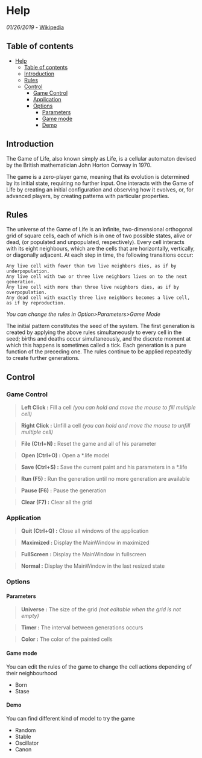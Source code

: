 # Help
*01/26/2019* - [Wikipedia](https://en.wikipedia.org/wiki/Conway's_Game_of_Life)

## Table of contents

- [Help](#help)
  - [Table of contents](#table-of-contents)
  - [Introduction](#introduction)
  - [Rules](#rules)
  - [Control](#control)
    - [Game Control](#game-control)
    - [Application](#application)
    - [Options](#options)
      - [Parameters](#parameters)
      - [Game mode](#game-mode)
      - [Demo](#demo)


## Introduction
The Game of Life, also known simply as Life, is a cellular automaton devised by the British mathematician John Horton Conway in 1970.

The game is a zero-player game, meaning that its evolution is determined by its initial state, requiring no further input. One interacts with the Game of Life by creating an initial configuration and observing how it evolves, or, for advanced players, by creating patterns with particular properties. 

## Rules
The universe of the Game of Life is an infinite, two-dimensional orthogonal grid of square cells, each of which is in one of two possible states, alive or dead, (or populated and unpopulated, respectively). Every cell interacts with its eight neighbours, which are the cells that are horizontally, vertically, or diagonally adjacent. At each step in time, the following transitions occur:

    Any live cell with fewer than two live neighbors dies, as if by underpopulation.
    Any live cell with two or three live neighbors lives on to the next generation.
    Any live cell with more than three live neighbors dies, as if by overpopulation.
    Any dead cell with exactly three live neighbors becomes a live cell, as if by reproduction.

 *You can change the rules in Option>Parameters>Game Mode*

The initial pattern constitutes the seed of the system. The first generation is created by applying the above rules simultaneously to every cell in the seed; births and deaths occur simultaneously, and the discrete moment at which this happens is sometimes called a tick. Each generation is a pure function of the preceding one. The rules continue to be applied repeatedly to create further generations. 


## Control

### Game Control
>**Left Click :** Fill a cell *(you can hold and move the mouse to fill multiple cell)*

>**Right Click :** Unfill a cell *(you can hold and move the mouse to unfill multiple cell)*

>**File (Ctrl+N) :** Reset the game and all of his parameter

>**Open (Ctrl+O) :** Open a *.life model

>**Save (Ctrl+S) :** Save the current paint and his parameters in a *.life

>**Run (F5) :** Run the generation until no more generation are available

>**Pause (F6) :** Pause the generation

>**Clear (F7) :** Clear all the grid

### Application
>**Quit (Ctrl+Q) :** Close all windows of the application

>**Maximized :** Display the MainWindow in maximized

>**FullScreen :** Display the MainWindow in fullscreen

>**Normal :** Display the MainWindow in the last resized state

### Options

#### Parameters
>**Universe :** The size of the grid *(not editable when the grid is not empty)*

>**Timer :** The interval between generations occurs

>**Color :** The color of the painted cells

#### Game mode
You can edit the rules of the game to change the cell actions depending of their neighbourhood
* Born 
* Stase
#### Demo
You can find different kind of model to try the game
* Random
* Stable
* Oscillator
* Canon